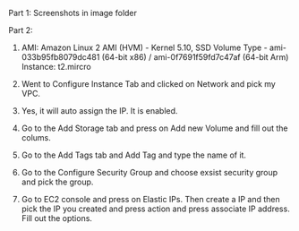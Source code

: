 Part 1:
Screenshots in image folder

Part 2:
1. AMI: Amazon Linux 2 AMI (HVM) - Kernel 5.10, SSD Volume Type - ami-033b95fb8079dc481 (64-bit x86) / ami-0f7691f59fd7c47af (64-bit Arm)
   Instance: t2.mircro
   
2. Went to Configure Instance Tab and clicked on Network and pick my VPC.

3. Yes, it will auto assign the IP. It is enabled. 

4. Go to the Add Storage tab and press on Add new Volume and fill out the colums. 

5. Go to the Add Tags tab and Add Tag and type the name of it. 

6. Go to the Configure Security Group and choose exsist security group and pick the group.

7. Go to EC2 console and press on Elastic IPs. Then create a IP and then pick the IP you created and press action and press associate IP address. Fill out the options. 
